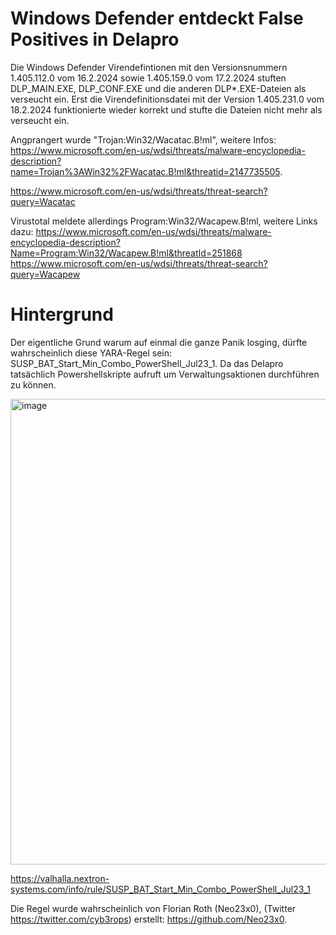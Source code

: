 # Windows Defender entdeckt False Positives in Delapro

Die Windows Defender Virendefintionen mit den Versionsnummern 1.405.112.0 vom 16.2.2024 sowie 1.405.159.0 vom 17.2.2024 stuften DLP_MAIN.EXE, DLP_CONF.EXE und die anderen DLP*.EXE-Dateien als verseucht ein. Erst die Virendefinitionsdatei mit der Version 1.405.231.0 vom 18.2.2024 funktionierte wieder korrekt und stufte die Dateien nicht mehr als verseucht ein.

Angprangert wurde "Trojan:Win32/Wacatac.B!ml", weitere Infos: https://www.microsoft.com/en-us/wdsi/threats/malware-encyclopedia-description?name=Trojan%3AWin32%2FWacatac.B!ml&threatid=2147735505.

https://www.microsoft.com/en-us/wdsi/threats/threat-search?query=Wacatac

Virustotal meldete allerdings Program:Win32/Wacapew.B!ml, weitere Links dazu:
https://www.microsoft.com/en-us/wdsi/threats/malware-encyclopedia-description?Name=Program:Win32/Wacapew.B!ml&threatId=251868
https://www.microsoft.com/en-us/wdsi/threats/threat-search?query=Wacapew

# Hintergrund
Der eigentliche Grund warum auf einmal die ganze Panik losging, dürfte wahrscheinlich diese YARA-Regel sein: SUSP_BAT_Start_Min_Combo_PowerShell_Jul23_1. Da das Delapro tatsächlich Powershellskripte aufruft um Verwaltungsaktionen durchführen zu können.

<img width="745" alt="image" src="https://github.com/Delapro/DelaproInstall/assets/16536936/dea660ff-7d3d-43ed-b74c-3b82ab83c340">

https://valhalla.nextron-systems.com/info/rule/SUSP_BAT_Start_Min_Combo_PowerShell_Jul23_1

Die Regel wurde wahrscheinlich von Florian Roth (Neo23x0), (Twitter https://twitter.com/cyb3rops) erstellt: https://github.com/Neo23x0.


